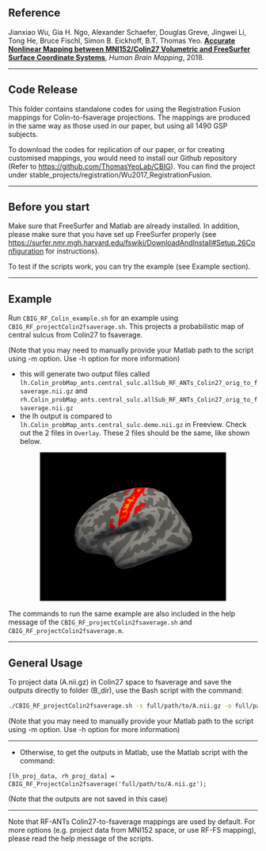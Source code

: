## Reference

Jianxiao Wu, Gia H. Ngo, Alexander Schaefer, Douglas Greve, Jingwei Li, Tong He, Bruce Fischl, Simon B. Eickhoff, B.T. Thomas Yeo. [**Accurate Nonlinear Mapping between MNI152/Colin27 Volumetric and FreeSurfer Surface Coordinate Systems**](http://people.csail.mit.edu/ythomas/publications/2018VolSurfMapping-HBM.pdf), *Human Brain Mapping*, 2018.

---

## Code Release

This folder contains standalone codes for using the Registration Fusion mappings for Colin-to-fsaverage projections. The mappings are produced in the same way as those used in our paper, but using all 1490 GSP subjects.

To download the codes for replication of our paper, or for creating customised mappings, you would need to install our Github repository (Refer to https://github.com/ThomasYeoLab/CBIG). You can find the project under stable_projects/registration/Wu2017_RegistrationFusion.

---

## Before you start

Make sure that FreeSurfer and Matlab are already installed. In addition, please make sure that you have set up FreeSurfer properly (see https://surfer.nmr.mgh.harvard.edu/fswiki/DownloadAndInstall#Setup.26Configuration for instructions).

 To test if the scripts work, you can try the example (see Example section).

---

## Example

Run `CBIG_RF_Colin_example.sh` for an example using `CBIG_RF_projectColin2fsaverage.sh`. This projects a probabilistic map of central sulcus from Colin27 to fsaverage.

(Note that you may need to manually provide your Matlab path to the script using -m option. Use -h option for more information)

- this will generate two output files called `lh.Colin_probMap_ants.central_sulc.allSub_RF_ANTs_Colin27_orig_to_fsaverage.nii.gz` and `rh.Colin_probMap_ants.central_sulc.allSub_RF_ANTs_Colin27_orig_to_fsaverage.nii.gz`
- the lh output is compared to `lh.Colin_probMap_ants.central_sulc.demo.nii.gz` in Freeview. Check out the 2 files in `Overlay`. These 2 files should be the same, like shown below.

<p align="center">
<img src="stand_alone_Colin_example.png" height="300" />
</p>

The commands to run the same example are also included in the help message of the `CBIG_RF_projectColin2fsaverage.sh` and `CBIG_RF_projectColin2fsaverage.m`. 

--- 

## General Usage

To project data (A.nii.gz) in Colin27 space to fsaverage and save the outputs directly to folder (B_dir), use the Bash script with the command:

```bash
./CBIG_RF_projectColin2fsaverage.sh -s full/path/to/A.nii.gz -o full/path/to/B_dir
```

(Note that you may need to manually provide your Matlab path to the script using -m option. Use -h option for more information)

---

- Otherwise, to get the outputs in Matlab, use the Matlab script with the command:
```objective
[lh_proj_data, rh_proj_data] = CBIG_RF_ProjectColin2fsaverage('full/path/to/A.nii.gz');
```
  (Note that the outputs are not saved in this case)

---

Note that RF-ANTs Colin27-to-fsaverage mappings are used by default.
For more options (e.g. project data from MNI152 space, or use RF-FS mapping), please read the help message of the scripts.

  


